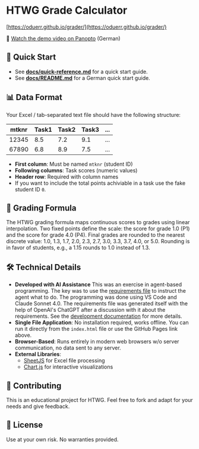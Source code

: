# HTWG Grade Calculator

[https://oduerr.github.io/grader/](https://oduerr.github.io/grader/)

🎥 [Watch the demo video on Panopto](https://video.htwg-konstanz.de/Panopto/Pages/Viewer.aspx?id=c90020c7-7cbb-4800-b5fb-b326012e2d2c) (German)

## 🚀 Quick Start

 - See **[docs/quick-reference.md](docs/quick-reference.md)** for a quick start guide.
 - See **[docs/README.md](docs/README.md)** for a German quick start guide.

## 📊 Data Format

Your Excel / tab-separated text file should have the following structure:

| mtknr    | Task1 | Task2 | Task3 | ... |
|----------|-------|-------|-------|-----|
| 12345    | 8.5   | 7.2   | 9.1   | ... |
| 67890    | 6.8   | 8.9   | 7.5   | ... |

- **First column**: Must be named `mtknr` (student ID)
- **Following columns**: Task scores (numeric values)
- **Header row**: Required with column names
- If you want to include the total points achiviable in a task use the fake student ID  `0`.

## 🎯 Grading Formula
The HTWG grading formula maps continuous scores to grades using linear interpolation. Two fixed points define the scale: the score for grade 1.0 (P1) and the score for grade 4.0 (P4). Final grades are rounded to the nearest discrete value: 1.0, 1.3, 1.7, 2.0, 2.3, 2.7, 3.0, 3.3, 3.7, 4.0, or 5.0. Rounding is in favor of students, e.g., a 1.15 rounds to 1.0 instead of 1.3.

## 🛠 Technical Details

- **Developed with AI Assistance** This was an exercise in agent-based programming. The key was to use the [requirements file](requirements.md) to instruct the agent what to do. The programming was done using VS Code and Claude Sonnet 4.0. The requirements file was generated itself with the help of OpenAI's ChatGPT after a discussion with it about the requirements. See the [development documentation](development/README.md) for more details.
- **Single File Application**: No installation required, works offline. You can run it directly from the `index.html` file or use the GitHub Pages link above.
- **Browser-Based**: Runs entirely in modern web browsers w/o server communication, no data sent to any server.
- **External Libraries**:
  - [SheetJS](https://sheetjs.com/) for Excel file processing
  - [Chart.js](https://www.chartjs.org/) for interactive visualizations

## 🤝 Contributing

This is an educational project for HTWG. Feel free to fork and adapt for your needs and give feedback. 

## 📄 License

Use at your own risk. No warranties provided.